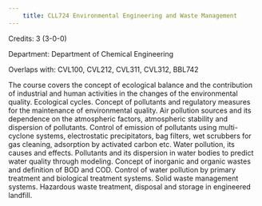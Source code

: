 ```yaml
---
    title: CLL724 Environmental Engineering and Waste Management
---
```

Credits: 3 (3-0-0)

Department: Department of Chemical Engineering

Overlaps with: CVL100, CVL212, CVL311, CVL312, BBL742

The course covers the concept of ecological balance and the contribution of industrial and human activities in the changes of the environmental quality. Ecological cycles. Concept of pollutants and regulatory measures for the maintenance of environmental quality. Air pollution sources and its dependence on the atmospheric factors, atmospheric stability and dispersion of pollutants. Control of emission of pollutants using multi-cyclone systems, electrostatic precipitators, bag filters, wet scrubbers for gas cleaning, adsorption by activated carbon etc. Water pollution, its causes and effects. Pollutants and its dispersion in water bodies to predict water quality through modeling. Concept of inorganic and organic wastes and definition of BOD and COD. Control of water pollution by primary treatment and biological treatment systems. Solid waste management systems. Hazardous waste treatment, disposal and storage in engineered landfill.